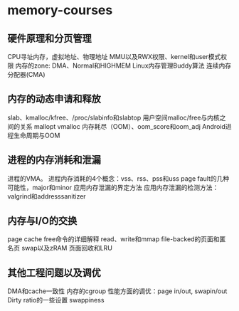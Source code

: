 # memory-courses

## 硬件原理和分页管理

CPU寻址内存，虚拟地址、物理地址
MMU以及RWX权限、kernel和user模式权限
内存的zone: DMA、Normal和HIGHMEM
Linux内存管理Buddy算法
连续内存分配器(CMA)

## 内存的动态申请和释放

slab、kmalloc/kfree、/proc/slabinfo和slabtop
用户空间malloc/free与内核之间的关系
mallopt
vmalloc
内存耗尽（OOM）、oom_score和oom_adj
Android进程生命周期与OOM

## 进程的内存消耗和泄漏

进程的VMA。
进程内存消耗的4个概念：vss、rss、pss和uss
page fault的几种可能性，major和minor
应用内存泄漏的界定方法
应用内存泄漏的检测方法：valgrind和addresssanitizer

## 内存与I/O的交换

page cache
free命令的详细解释
read、write和mmap
file-backed的页面和匿名页
swap以及zRAM
页面回收和LRU

## 其他工程问题以及调优

DMA和cache一致性
内存的cgroup
性能方面的调优：page in/out, swapin/out
Dirty ratio的一些设置
swappiness
